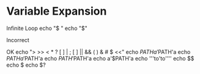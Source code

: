 # Variable Expansion
Infinite Loop
echo "$ "
echo "$"

Incorrect

OK
echo "> >> < * ? [ ] | ; [ ] || && ( ) & # $  <<" 
echo $PATHa'$PATH'a
echo $PATHa'$PATH'a
echo $PATH'$PATH'a
echo a'$PATH'a
echo '''to'to''''
echo $$
echo $
echo $?